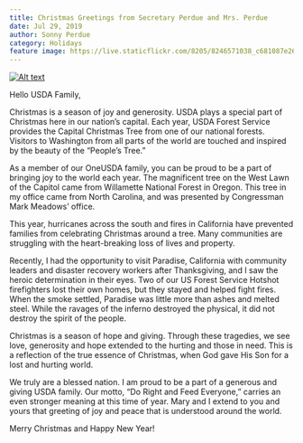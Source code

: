 ```yaml
---
title: Christmas Greetings from Secretary Perdue and Mrs. Perdue
date: Jul 29, 2019
author: Sonny Perdue
category: Holidays 
feature image: https://live.staticflickr.com/8205/8246571038_c681087e26_b.jpg
---
```


[![Alt text](https://img.youtube.com/vi/K3mA8ezUYf4/0.jpg)](https://www.youtube.com/watch?v=K3mA8ezUYf4)


Hello USDA Family, 

Christmas is a season of joy and generosity.  USDA plays a special part of Christmas here in our nation’s capital.  Each year, USDA Forest Service provides the Capital Christmas Tree from one of our national forests.  Visitors to Washington from all parts of the world are touched and inspired by the beauty of the “People’s Tree.”
 
As a member of our OneUSDA family, you can be proud to be a part of bringing joy to the world each year.  The magnificent tree on the West Lawn of the Capitol came from Willamette National Forest in Oregon.  This tree in my office came from North Carolina, and was presented by Congressman Mark Meadows’ office.
 
This year, hurricanes across the south and fires in California have prevented families from celebrating Christmas around a tree.  Many communities are struggling with the heart-breaking loss of lives and property. 
 
Recently, I had the opportunity to visit Paradise, California with community leaders and disaster recovery workers after Thanksgiving, and I saw the heroic determination in their eyes.  Two of our US Forest Service Hotshot firefighters lost their own homes, but they stayed and helped fight fires.  When the smoke settled, Paradise was little more than ashes and melted steel.  While the ravages of the inferno destroyed the physical, it did not destroy the spirit of the people. 
 
Christmas is a season of hope and giving.  Through these tragedies, we see love, generosity and hope extended to the hurting and those in need.  This is a reflection of the true essence of Christmas, when God gave His Son for a lost and hurting world.
 
We truly are a blessed nation.  I am proud to be a part of a generous and giving USDA family.  Our motto, “Do Right and Feed Everyone,” carries an even stronger meaning at this time of year.  Mary and I extend to you and yours that greeting of joy and peace that is understood around the world.
 
Merry Christmas and Happy New Year!
